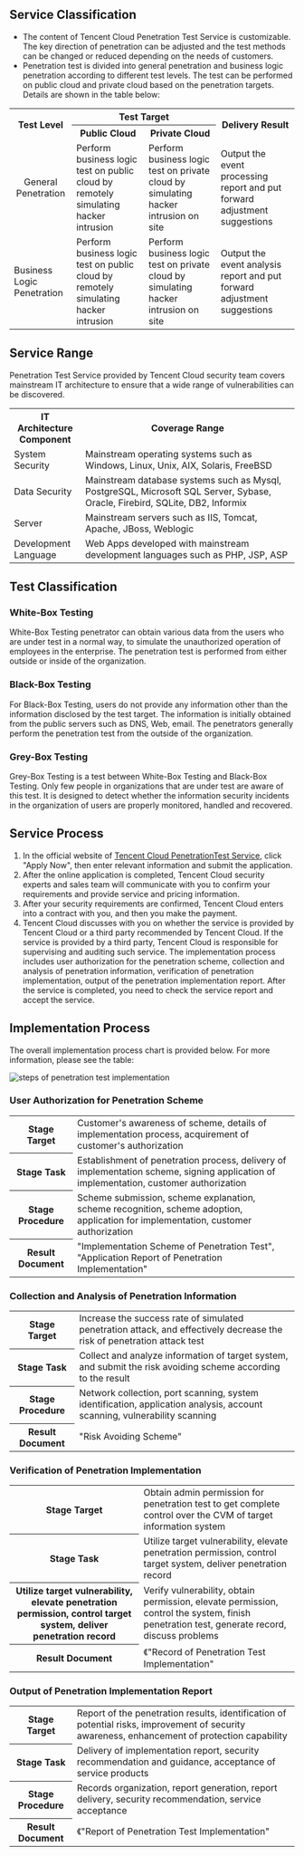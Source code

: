 ﻿## Service Classification
- The content of Tencent Cloud Penetration Test Service is customizable. The key direction of penetration can be adjusted and the test methods can be changed or reduced depending on the needs of customers.
- Penetration test is divided into general penetration and business logic penetration according to different test levels. The test can be performed on public cloud and private cloud based on the penetration targets. Details are shown in the table below:

<table>
<tr align=center>
<th rowspan="2"> <b>Test Level</b>  </th>
<th colspan="2" > <b>Test Target</b> </th>
<th rowspan="2"> <b>Delivery Result</b></th>
</tr>
<tr align=center>
<th><b>Public Cloud</b></th>
<th><b>Private Cloud</b></th>
</tr>
<tr>
<td align=center>General Penetration</td>
<td>Perform business logic test on public cloud by remotely simulating hacker intrusion
</td>
<td>Perform business logic test on private cloud by simulating hacker intrusion on site
</td>
<td>Output the event processing report and put forward adjustment suggestions</td>
</tr>
<tr>
<td>Business Logic Penetration</td>
<td>Perform business logic test on public cloud by remotely simulating hacker intrusion
</td>
<td>Perform business logic test on private cloud by simulating hacker intrusion on site
</td>
<td>Output the event analysis report and put forward adjustment suggestions</td>
</tr>
</table>

## Service Range
Penetration Test Service provided by Tencent Cloud security team covers mainstream IT architecture to ensure that a wide range of vulnerabilities can be discovered.
<table>
<tbody><tr>
<th width=110> <b>IT Architecture Component</b>  </th>
<th  > <b>Coverage Range</b> </th>
</tr>
<tr>
<td>System Security</td>
<td>Mainstream operating systems such as Windows, Linux, Unix, AIX, Solaris, FreeBSD</td>
</tr>
<tr>
<td>Data Security</td>
<td>Mainstream database systems such as Mysql, PostgreSQL, Microsoft SQL Server, Sybase, Oracle, Firebird, SQLite, DB2, Informix</td>
</tr>
<tr>
<td>Server</td>
<td>Mainstream servers such as IIS, Tomcat, Apache, JBoss, Weblogic</td>
</tr>
<tr>
<td>Development Language</td>
<td>Web Apps developed with mainstream development languages such as PHP, JSP, ASP</td>
</tr>
</tbody></table>

## Test Classification
### White-Box Testing
White-Box Testing penetrator can obtain various data from the users who are under test in a normal way, to simulate the unauthorized operation of employees in the enterprise. The penetration test is performed from either outside or inside of the organization.
### Black-Box Testing
For Black-Box Testing, users do not provide any information other than the information disclosed by the test target. The information is initially obtained from the public servers such as DNS, Web, email. The penetrators generally perform the penetration test from the outside of the organization.
### Grey-Box Testing
Grey-Box Testing is a test between White-Box Testing and Black-Box Testing. Only few people in organizations that are under test are aware of this test. It is designed to detect whether the information security incidents in the organization of users are properly monitored, handled and recovered. 

## Service Process 
1. In the official website of [Tencent Cloud PenetrationTest Service](https://cloud.tencent.com/product/pt), click "Apply Now", then enter relevant information and submit the application. 
2. After the online application is completed, Tencent Cloud security experts and sales team will communicate with you to confirm your requirements and provide service and pricing information. 
3. After your security requirements are confirmed, Tencent Cloud enters into a contract with you, and then you make the payment. 
4. Tencent Cloud discusses with you on whether the service is provided by Tencent Cloud or a third party recommended by Tencent Cloud. If the service is provided by a third party, Tencent Cloud is responsible for supervising and auditing such service. The implementation process includes user authorization for the penetration scheme, collection and analysis of penetration information, verification of penetration implementation, output of the penetration implementation report. After the service is completed, you need to check the service report and accept the service. 

## Implementation Process 
The overall implementation process chart is provided below. For more information, please see the table: 

![steps of penetration test implementation](//mc.qcloudimg.com/static/img/52f209216dd96eb602fd82897704664a/image.png) 
### User Authorization for Penetration Scheme    
<table>
<tr>
<th > <b>Stage Target</b>  </th>
<td > Customer's awareness of scheme, details of implementation process, acquirement of customer's authorization</td>
</tr>
<tr>
<th > <b>Stage Task</b> </th>
<td>Establishment of penetration process, delivery of implementation scheme, signing application of implementation, customer authorization</td>
</tr>
<tr>
<th > <b>Stage Procedure</b> </th>
<td>Scheme submission, scheme explanation, scheme recognition, scheme adoption, application for implementation, customer authorization</td>
</tr>
<tr>
<th > <b>Result Document</b> </th>
<td>"Implementation Scheme of Penetration Test", "Application Report of Penetration Implementation"</td>
</tr>
</table>

### Collection and Analysis of Penetration Information
<table>
<tr>
<th > <b>Stage Target</b>  </th>
<td >Increase the success rate of simulated penetration attack, and effectively decrease the risk of penetration attack test</td>
</tr>
<tr>
<th > <b>Stage Task</b> </th>
<td>Collect and analyze information of target system, and submit the risk avoiding scheme according to the result</td>
</tr>
<tr>
<th > <b>Stage Procedure</b> </th>
<td>Network collection, port scanning, system identification, application analysis, account scanning, vulnerability scanning</td>
</tr>
<tr>
<th > <b>Result Document</b> </th>
<td>"Risk Avoiding Scheme"</td>
</tr>
</table>

### Verification of Penetration Implementation
<table>
<tr>
<th > <b>Stage Target</b>  </th>
<td > Obtain admin permission for penetration test to get complete control over the CVM of target information system</td>
</tr>
<tr>
<th > <b>Stage Task</b> </th>
<td>Utilize target vulnerability, elevate penetration permission, control target system, deliver penetration record</td>
</tr>
<tr>
<th > <b>Utilize target vulnerability, elevate penetration permission, control target system, deliver penetration record</b> </th>
<td>Verify vulnerability, obtain permission, elevate permission, control the system, finish penetration test, generate record, discuss problems</td>
</tr>
<tr>
<th > <b>Result Document</b> </th>
<td>《"Record of Penetration Test Implementation"</td>
</tr>
</table>

### Output of Penetration Implementation Report
<table>
<tr>
<th > <b>Stage Target</b>  </th>
<td >Report of the penetration results, identification of potential risks, improvement of security awareness, enhancement of protection capability</td>
</tr>
<tr>
<th > <b>Stage Task</b> </th>
<td>Delivery of implementation report, security recommendation and guidance, acceptance of service products</td>
</tr>
<tr>
<th > <b>Stage Procedure</b> </th>
<td>Records organization, report generation, report delivery, security recommendation, service acceptance</td>
</tr>
<tr>
<th > <b>Result Document</b> </th>
<td>《"Report of Penetration Test Implementation"</td>
</tr>
</table>

